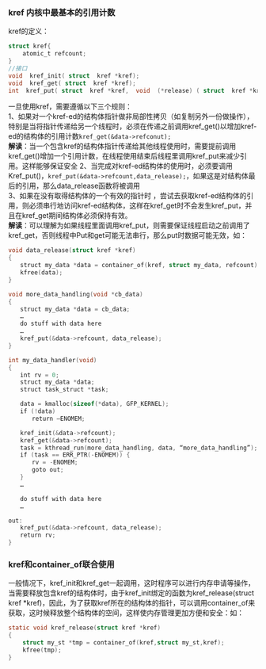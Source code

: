 ### kref   内核中最基本的引用计数
kref的定义： 
```C
struct kref{
    atomic_t refcount;
}
//接口
void  kref_init( struct  kref *kref);
void  kref_get( struct  kref *kref);
int  kref_put( struct  kref *kref,  void  (*release) ( struct  kref *kref));
```
一旦使用kref，需要遵循以下三个规则：  
1、如果对一个kref-ed的结构体指针做非局部性拷贝（如复制另外一份做操作），特别是当将指针传递给另一个线程时，必须在传递之前调用kref_get()以增加kref-ed的结构体的引用计数`kref_get(&data->refconut);`     
**解读**：当一个包含kref的结构体指针传递给其他线程使用时，需要提前调用kref_get()增加一个引用计数，在线程使用结束后线程里调用kref_put来减少引用。这样能够保证安全
2、当完成对kref-ed结构体的使用时，必须要调用Kref_put()，`kref_put(&data->refcount,data_release);`，如果这是对结构体最后的引用，那么data_release函数将被调用  
3、如果在没有取得结构体的一个有效的指针时
，尝试去获取kref-ed结构体的引用，则必须串行地访问kref-ed结构体，这样在kref_get时不会发生kref_put，并且在kref_get期间结构体必须保持有效。   
**解读**：可以理解为如果线程里面调用kref_put，则需要保证线程启动之前调用了kref_get，否则线程中Put和get可能无法串行，那么put时数据可能无效，如：    
```C
void data_release(struct kref *kref)
{
　　struct my_data *data = container_of(kref, struct my_data, refcount);
　　kfree(data);
}

void more_data_handling(void *cb_data)
{
　　struct my_data *data = cb_data;
　　…
　　do stuff with data here
　　…
　　kref_put(&data->refcount, data_release);
}

int my_data_handler(void)
{
　　int rv = 0;
　　struct my_data *data;
　　struct task_struct *task;

　　data = kmalloc(sizeof(*data), GFP_KERNEL);
　　if (!data)
　　　　return –ENOMEM;

　　kref_init(&data->refcount);
　　kref_get(&data->refcount);
　　task = kthread_run(more_data_handling, data, “more_data_handling”);
　　if (task == ERR_PTR(-ENOMEM)) {
　　　　rv = -ENOMEM;
　　　　goto out;
　　}
　　…

　　do stuff with data here
　　…

out:
　　kref_put(&data->refcount, data_release);
　　return rv;
}

```


### kref和container_of联合使用    
一般情况下，kref_init和kref_get一起调用，这时程序可以进行内存申请等操作，当需要释放包含kref的结构体时，由于kref_init绑定的函数为kref_release(struct kref *kref)，因此，为了获取kref所在的结构体的指针，可以调用container_of来获取，这时候释放整个结构体的空间，这样使内存管理更加方便和安全：如：    
```C
static void kref_release(struct kref *kref)
{
    struct my_st *tmp = container_of(kref,struct my_st,kref);
    kfree(tmp);
}
```